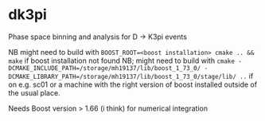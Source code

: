# dk3pi
Phase space binning and analysis for D -> K3pi events

NB might need to build with `BOOST_ROOT=<boost installation> cmake .. && make` if boost installation not found
NB; might need to build with
`cmake -DCMAKE_INCLUDE_PATH=/storage/mh19137/lib/boost_1_73_0/ -DCMAKE_LIBRARY_PATH=/storage/mh19137/lib/boost_1_73_0/stage/lib/ ..`
if on e.g. sc01 or a machine with the right version of boost installed outside of the usual place.

Needs Boost version > 1.66 (i think) for numerical integration

